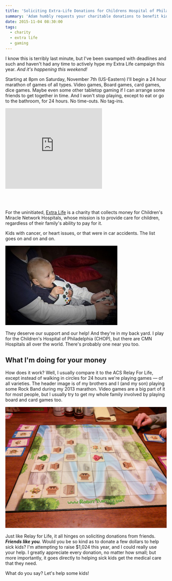 ```yaml
---
title: 'Soliciting Extra-Life Donations for Childrens Hospital of Philadelphia!'
summary: 'Adam humbly requests your charitable donations to benefit kids in the hospital'
date: 2015-11-04 08:30:00
tags:
  - charity
  - extra life
  - gaming
---
```


I know this is terribly last minute, but I've been swamped with deadlines and such and haven't had any time to actively hype my Extra Life campaign this year. _And it's happening this weekend!_

Starting at 8pm on Saturday, November 7th (US-Eastern) I'll begin a 24 hour marathon of games of all types. Video games, Board games, card games, dice games. Maybe even some other tabletop gaming if I can arrange some friends to get together in time. And I won't stop playing, except to eat or go to the bathroom, for 24 hours. No time-outs. No tag-ins.

<iframe
	src="https://www.extra-life.org/index.cfm?fuseaction=widgets.300x250thermo&participantID=148892"
	width="302"
	height="252"
	frameborder="0"
	scrolling="no"
	style="margin: 0 auto 3rem"
>
	<a href="https://www.extra-life.org/index.cfm?fuseaction=donorDrive.participant&participantID=148892">
		Make a Donation!
	</a>
</iframe>

For the uninitiated, [Extra Life][extralife] is a charity that collects money for Children's Miracle Network Hospitals, whose mission is to provide care for children, regardless of their family's ability to pay for it.

Kids with cancer, or heart issues, or that were in car accidents. The list goes on and on and on.

![My son Dylan playing xbox with me](/img/2015/dylan-xbox.jpg)

They deserve our support and our help! And they're in my back yard. I play for the Children's Hospital of Philadelphia (CHOP), but there are CMN Hospitals all over the world. There's probably one near you too.

## What I'm doing for your money

How does it work? Well, I usually compare it to the ACS Relay For Life, except instead of walking in circles for 24 hours we're playing games &mdash; of all varieties. The header image is of my brothers and I (and my son) playing some Rock Band during my 2013 marathon. Video games are a big part of it for most people, but I usually try to get my whole family involved by playing board and card games too.

![Robot Turtles, playing with my kids!](/img/2015/robot-turtles.jpg)

Just like Relay for Life, it all hinges on soliciting donations from friends. _**Friends like you**._ Would you be so kind as to donate a few dollars to help sick kids? I'm attempting to raise \$1,024 this year, and I could really use your help. I greatly appreciate every donation, no matter how small; but more importantly, it goes directly to helping sick kids get the medical care that they need.

<!--
<iframe
	src="https://www.extra-life.org/index.cfm?fuseaction=widgets.300x250thermo&participantID=148892"
	width="302"
	height="252"
	frameborder="0"
	scrolling="no"
	style="margin: 0 auto 3rem"
>
	<a href="https://www.extra-life.org/index.cfm?fuseaction=donorDrive.participant&participantID=148892">
		Make a Donation!
	</a>
</iframe>
-->
What do you say? Let's help some kids!
<!--
<iframe
	width="560"
	height="315"
	src="https://www.youtube.com/embed/ZS7WRl7N1Ig"
	frameborder="0"
	allowfullscreen
/>

<iframe
	width="560"
	height="315"
	src="https://www.youtube.com/embed/2_sLlWO_v24"
	frameborder="0"
	allowfullscreen
/>
-->

[extralife]: http://www.extra-life.org/
